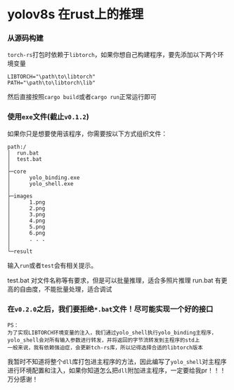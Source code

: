 # yolov8s 在rust上的推理
### 从源码构建
`torch-rs`打包时依赖于`libtorch`，如果你想自己构建程序，要先添加以下两个环境变量
```
LIBTORCH="\path\to\libtorch"
PATH="\path\to\libtorch\lib"
```
然后直接按照`cargo build`或者`cargo run`正常运行即可
### 使用`exe`文件(截止`v0.1.2`)
如果你只是想要使用该程序，你需要按以下方式组织文件：
```
path:/
│  run.bat
│  test.bat
│
├─core
│      yolo_binding.exe
│      yolo_shell.exe
│
├─images
│      1.png
│      2.png
│      3.png
│      4.png
│      5.png
│      6.png
│      . . .
│
└─result
```
输入`run`或者`test`会有相关提示。

test.bat 对文件名称等有要求，但是可以批量推理，适合多照片推理
run.bat 有更高的自由度，不能批量处理，适合调试

### 在`v0.2.0`之后，我们要拒绝`*.bat`文件！尽可能实现一个好的接口
```
PS：
为了实现LIBTORCH环境变量的注入，我们通过yolo_shell执行yolo_binding主程序，yolo_shell会对所有输入参数进行转发，并将返回的字节流转发到主程序的std上
一般来说，我有依赖强迫症，会更新tch-rs库，所以记得选择合适的libtorch版本
```
我暂时不知道将整个`dll`库打包进主程序的方法，因此编写了`yolo_shell`对主程序进行环境配置和注入，如果你知道怎么把`dll`附加进主程序，一定要给我pr！！！万分感谢！
